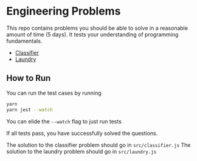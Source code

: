 # Engineering Problems

This repo contains problems you should be able to solve in a reasonable amount of time (5 days).
It tests your understanding of programming fundamentals.

- [Classifier](classifier.md)
- [Laundry](laundry.md)


## How to Run

You can run the test cases by running

```bash
yarn
yarn jest --watch
```

You can elide the `--watch` flag to just run tests

If all tests pass, you have successfully solved the questions.

The solution to the classifier problem should go in `src/classifier.js`
The solution to the laundry problem should go in `src/laundry.js`
